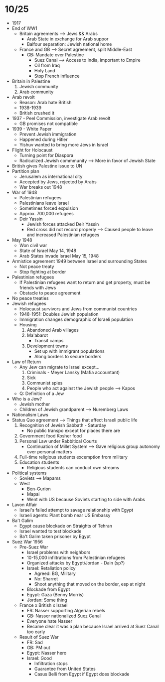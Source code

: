 # 10/25
- 1917
- End of WW1
	- Britain agreements --> Jews && Arabs
		- Arab State in exchange for Arab suppor
		- Balfour separation: Jewish national home
	- France and GB --> Secret agreement, split Middle-East
		- GB: Mandate over Palestine
			- Suez Canal --> Access to India, important to Empire
			- Oil from Iraq
			- Holy Land
			- Stop French influence
- Britain in Palestine
	1. Jewish community
	2. Arab community
- Arab revolt
	- Reason: Arab hate British
	- 1938-1939
	- British crushed it
- 1937 - Peel Commission, investigate Arab revolt
	- GB promises not compatible
- 1939 - White Paper 
	- Prevent Jewish immigration
	- Happened during Hitler
	- Yishuv wanted to bring more Jews in Israel
- Flight for Holocaust
	- Turning point for Diaspora
	- Radicalized Jewish commmunity --> More in favor of Jewish State
- British gives Palestine issue to UN
- Partition plan
	- Jerusalem as international city
	- Accepted by Jews, rejected by Arabs
	- War breaks out 1948
- War of 1948
	- Palestinian refugees
	- Palestinians leave Israel
	- Sometimes forced expulsion
	- Approx. 700,000 refugees
	- Deir Yassin
		- Jewish forces attacked Deir Yassin
		- Red cross did not record properly --> Caused people to leave and increased Palestinian refugees
- May 1948
	- Won civil war
	- State of Israel May 14, 1948
	- Arab States invade Israel May 15, 1948	
- Armistice agreement 1949 between Israel and surrounding States
	- Not peace treaty
	- Stop fighting at border
- Palestinian refugees
	- If Palestinian refugees want to return and get property, must be friends with Jews
	- Obstacle to peace agreement
- No peace treaties
- Jewish refugees
	- Holocaust survivors and Jews from communist countries
	- 1948-1951: Doubles Jewish population
	- Immigration changes demographic of Israeli population
	- Housing
		1. Abandoned Arab villages
		2. Ma'abarot
			- Transit camps
		3. Development towns
			- Set up with immigrant populations
			- Along borders to secure borders
- Law of Return
	- Any Jew can migrate to Israel except...
		1. Criminals - Meyer Lansky (Mafia accountant)
		2. Sick
		3. Communist spies
		4. People who act against the Jewish people --> Kapos
	- Q: Definition of a Jew
- Who is a Jew?
	- Jewish mother
	- Children of Jewish grandparent --> Nuremberg Laws
- Nationalism Laws
- Status Quo agreement --> Things that affect Israeli public life
	1. Recognition of Jewish Sabbath - Saturday
		- No public transpo except for places there are
	2. Government food Kosher food
	3. Personal Law under Rabbitical Courts
		- Continuation of Millet System --> Gave religious group autonomy over personal matters
	4. Full-time religious students excemption from military
	5. Education students
		- Religious students can conduct own streams
- Political systems
	- Soviets --> Mapams
	- West
		- Ben-Gurion
		- Mapai
		- Went with US because Soviets starting to side with Arabs
- Lavon Affair
	- Israel's failed attempt to savage relationship with Egypt
	- Israeli agents: Plant bomb near US Embassy
- Ba't Galim
	- Egypt cause blockade on Straights of Tehran
	- Israel wanted to test blockade
	- Ba't Galim taken prisoner by Egypt
- Suez War 1956
	- Pre-Suez War
		- Israel problems with neighbors
		- 10-15,000 infiltrations from Palestinian refugees
		- Organized attacks by Egypt/Jordan - Dain (sp?)
		- Israel: Retaliation policy
			- Agreed: BG, Military 
			- No: Sharret
			- Shoot anything that moved on the border, esp at night
		- Blockade from Egypt
		- Egypt: Gaza (Benny Morris)
		- Jordan: Some thing
	- France x British x Israel
		- FR: Nasser supporting Algerian rebels
		- GB: Nasser nationalized Suez Canal
		- Everyone hate Nasser
		- Became clear it was a plan because Israel arrived at Suez Canal too early
	- Result of Suez War
		- FR: Sad
		- GB: PM out
		- Egypt: Nasser hero
		- Israel: Good
			- Infiltration stops
			- Guarantee from United States
			- Casus Belli from Egypt if Egypt does blockade
